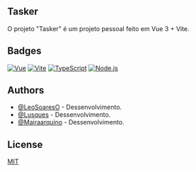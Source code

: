 ## Tasker

O projeto "Tasker" é um projeto pessoal feito em Vue 3 + Vite. 
## Badges

[![Vue](https://img.shields.io/badge/Vue-4FC08D?style=for-the-badge&logo=vue.js&logoColor=white)](https://vuejs.org/)
[![Vite](https://img.shields.io/badge/Vite-646CFF?style=for-the-badge&logo=vite&logoColor=white)](https://vitejs.dev/)
[![TypeScript](https://img.shields.io/badge/TypeScript-3178C6?style=for-the-badge&logo=typescript&logoColor=white)](https://www.typescriptlang.org/)
[![Node.js](https://img.shields.io/badge/Node.js-339933?style=for-the-badge&logo=node.js&logoColor=white)](https://nodejs.org/)



## Authors

- [@LeoSoaresO](https://github.com/LeoSoaresO) - Dessenvolvimento.
- [@Lusques](https://github.com/Lusques) - Dessenvolvimento.
- [@Mairaarquino](https://github.com/Mairaarquino) - Dessenvolvimento.


## License

[MIT](https://choosealicense.com/licenses/mit/)

